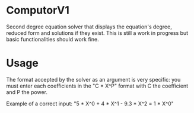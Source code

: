 # ComputorV1
Second degree equation solver that displays the equation's degree, reduced form and solutions if they exist.
This is still a work in progress but basic functionalities should work fine.

# Usage
The format accepted by the solver as an argument is very specific: you must enter each coefficients in the "C * X^P" format with C the coefficient and P the power.

Example of a correct input: "5 * X^0 + 4 * X^1 - 9.3 * X^2 = 1 * X^0"
